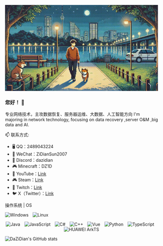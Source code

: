 <div align="center">
  <img src="https://github.com/DaZiDian/DaZiDian/blob/main/me.gif" style="width: auto; height: auto;">
</div>

### 您好！ 👋
专业网络技术，主攻数据恢复、服务器运维、大数据、人工智能方向
I'm majoring in network technology, focusing on data recovery ,server O&M ,big data and AI.
<!--
**DaZiDian/DaZiDian** is a ✨ _special_ ✨ repository because its `README.md` (this file) appears on your GitHub profile.

Here are some ideas to get you started:

- 🔭 I’m currently working on ...
- 🌱 I’m currently learning ...
- 👯 I’m looking to collaborate on ...
- 🤔 I’m looking for help with ...
- 💬 Ask me about ...
- 😄 Pronouns: ...
- ⚡ Fun fact: ...
-->
📫 联系方式:
- 🖥️ QQ：2489043224
- 📱 WeChat：ZiDianSun2007
- 💬 Discord：dazidian
- 🎮 Minecraft：DZ1D
- 🎥 YouTube：[Link](https://www.youtube.com/channel/UCTLECmatBhW3K9lD1PGP76g)
- 🎮 Steam：[Link](https://steamcommunity.com/profiles/76561199084274218)
- 🎥 Twitch：[Link](https://www.twitch.tv/dazidian)
- 🐦 X（Twitter）：[Link](https://x.com/dazidian)


<p align="center">
  <p>操作系统 | OS</p>
  <span style="margin-right:10px;">
    <img src="https://github.com/DaZiDian/DaZiDian/blob/main/logos/windows.png" alt="Windows" height="32">
  </span>
  <span>
    <img src="https://github.com/DaZiDian/DaZiDian/blob/main/logos/linux.png" alt="Linux" height="32">
  </span>
</p>

<p align="center">
  <span style="margin-right:10px;">
    <img src="https://github.com/DaZiDian/DaZiDian/blob/main/logos/java.png" alt="Java" height="32">
  </span>
  <span style="margin-right:10px;">
    <img src="https://github.com/DaZiDian/DaZiDian/blob/main/logos/javascript.png" alt="JavaScript" height="32">
  </span>
  <span style="margin-right:10px;">
    <img src="https://github.com/DaZiDian/DaZiDian/blob/main/logos/csharp.png" alt="C#" height="32">
  </span>
  <span style="margin-right:10px;">
    <img src="https://github.com/DaZiDian/DaZiDian/blob/main/logos/cpp.png" alt="C++" height="32">
  </span>
  <span style="margin-right:10px;">
    <img src="https://github.com/DaZiDian/DaZiDian/blob/main/logos/vue.png" alt="Vue" height="32">
  </span>
  <span style="margin-right:10px;">
    <img src="https://github.com/DaZiDian/DaZiDian/blob/main/logos/python.png" alt="Python" height="32">
  </span>
  <span style="margin-right:10px;">
    <img src="https://github.com/DaZiDian/DaZiDian/blob/main/logos/typescript.png" alt="TypeScript" height="32">
  </span>
  <span>
    <img src="https://github.com/DaZiDian/DaZiDian/blob/main/logos/arkts.png" alt="HUAWEI ArkTS" height="32">
  </span>
</p>

![DaZiDian's GitHub stats](https://github-readme-stats.vercel.app/api?username=DaZiDian&count_private=true&theme=tokyonight&language=zh_CN)
